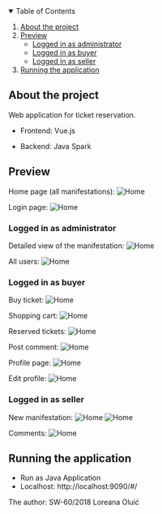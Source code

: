 <!-- TABLE OF CONTENTS -->
<details open="open">
  <summary>Table of Contents</summary>
  <ol>
    <li>
      <a href="#about-the-project">About the project</a>
    </li>
    <li>
      <a href="#preview">Preview</a>
      <ul>
        <li><a href="#logged-in-as-administrator">Logged in as administrator</a></li>
        <li><a href="#logged-in-as-buyer">Logged in as buyer</a></li>
        <li><a href="#logged-in-as-seller">Logged in as seller</a></li>
      </ul>
    </li>
    <li>
      <a href="#running-the-application">Running the application</a>
    </li>
  </ol>
</details>


<!-- ABOUT THE PROJECT -->
## About the project
Web application for ticket reservation.

* Frontend: Vue.js

* Backend: Java Spark


<!-- PREVIEW -->
## Preview
Home page (all manifestations):
![Home](https://github.com/loreanaoluic/veb_programiranje/blob/main/static/images/screenshots/home.png)

Login page:
![Home](https://github.com/loreanaoluic/veb_programiranje/blob/main/static/images/screenshots/login.png)


### Logged in as administrator
Detailed view of the manifestation:
![Home](https://github.com/loreanaoluic/veb_programiranje/blob/main/static/images/screenshots/manifestation_admin.png)

All users:
![Home](https://github.com/loreanaoluic/veb_programiranje/blob/main/static/images/screenshots/users_admin.png)


### Logged in as buyer
Buy ticket:
![Home](https://github.com/loreanaoluic/veb_programiranje/blob/main/static/images/screenshots/buy_ticket_buyer.png)

Shopping cart:
![Home](https://github.com/loreanaoluic/veb_programiranje/blob/main/static/images/screenshots/cart_buyer.png)

Reserved tickets:
![Home](https://github.com/loreanaoluic/veb_programiranje/blob/main/static/images/screenshots/tickets_buyer.png)

Post comment:
![Home](https://github.com/loreanaoluic/veb_programiranje/blob/main/static/images/screenshots/post_comment_buyer.png)

Profile page:
![Home](https://github.com/loreanaoluic/veb_programiranje/blob/main/static/images/screenshots/profile_buyer.png)

Edit profile:
![Home](https://github.com/loreanaoluic/veb_programiranje/blob/main/static/images/screenshots/edit_profile_buyer.png)


### Logged in as seller
New manifestation:
![Home](https://github.com/loreanaoluic/veb_programiranje/blob/main/static/images/screenshots/new_manifestation_seller_1.png)
![Home](https://github.com/loreanaoluic/veb_programiranje/blob/main/static/images/screenshots/new_manifestation_seller_2.png)

Comments:
![Home](https://github.com/loreanaoluic/veb_programiranje/blob/main/static/images/screenshots/comments_seller.png)


<!-- RUNNING THE APPLICATION -->
## Running the application
* Run as Java Application
* Localhost: http://localhost:9090/#/


The author: SW-60/2018 Loreana Oluić
